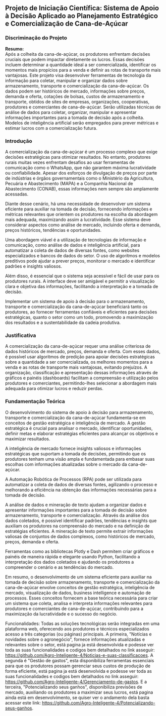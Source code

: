 ## Projeto de Iniciação Científica: Sistema de Apoio à Decisão Aplicado ao Planejamento Estratégico e Comercialização de Cana-de-Açúcar

### Discriminação do Projeto

**Resumo:**  
Após a colheita da cana-de-açúcar, os produtores enfrentam decisões cruciais que podem impactar diretamente os lucros. Essas decisões incluem determinar a quantidade ideal a ser comercializada, identificar os momentos mais propícios para a venda e definir as rotas de transporte mais vantajosas. Este projeto visa desenvolver ferramentas de tecnologia da informação para coletar, manipular e organizar dados sobre armazenamento, transporte e comercialização da cana-de-açúcar. Os dados podem ser históricos de mercado, informações sobre preços, demanda e oferta, cotações de bolsas, custos de armazenamento e transporte, obtidos de sites de empresas, organizações, cooperativas, produtores e comerciantes de cana-de-açúcar. Serão utilizadas técnicas de análise de dados para coletar, organizar, manipular e apresentar informações importantes para a tomada de decisão após a colheita. Modelos de inteligência artificial serão empregados para prever métricas e estimar lucros com a comercialização futura.

### Introdução

A comercialização da cana-de-açúcar é um processo complexo que exige decisões estratégicas para otimizar resultados. No entanto, produtores rurais muitas vezes enfrentam desafios ao usar ferramentas de comunicação como o WhatsApp, que não garantem máxima lucratividade ou confiabilidade. Apesar dos esforços de divulgação de preços por parte de indústrias e órgãos governamentais como o Ministério da Agricultura, Pecuária e Abastecimento (MAPA) e a Companhia Nacional de Abastecimento (CONAB), essas informações nem sempre são amplamente acessadas.

Diante desse cenário, há uma necessidade de desenvolver um sistema eficiente para auxiliar na tomada de decisão, fornecendo informações e métricas relevantes que orientem os produtores na escolha da abordagem mais adequada, maximizando assim a lucratividade. Esse sistema deve considerar aspectos como análise de mercado, incluindo oferta e demanda, preços históricos, tendências e oportunidades.

Uma abordagem viável é a utilização de tecnologias de informação e comunicação, como análise de dados e inteligência artificial, para automatizar a coleta de dados de diversas fontes, como websites especializados e bancos de dados do setor. O uso de algoritmos e modelos preditivos pode ajudar a prever preços, monitorar o mercado e identificar padrões e insights valiosos.

Além disso, é essencial que o sistema seja acessível e fácil de usar para os produtores rurais. A interface deve ser amigável e permitir a visualização clara e objetiva das informações, facilitando a interpretação e a tomada de decisão.

Implementar um sistema de apoio à decisão para o armazenamento, transporte e comercialização da cana-de-açúcar beneficiará tanto os produtores, ao fornecer ferramentas confiáveis e eficientes para decisões estratégicas, quanto o setor como um todo, promovendo a maximização dos resultados e a sustentabilidade da cadeia produtiva.

### Justificativa

A comercialização da cana-de-açúcar requer uma análise criteriosa de dados históricos de mercado, preços, demanda e oferta. Com esses dados, é possível usar algoritmos de predição para apoiar decisões estratégicas sobre a quantidade a ser comercializada, os melhores momentos para a venda e as rotas de transporte mais vantajosas, evitando prejuízos. A organização, classificação e apresentação dessas informações através de gráficos e painéis (dashboards) facilitam a compreensão e utilização pelos produtores e comerciantes, permitindo-lhes selecionar a abordagem mais adequada para otimizar lucros e reduzir perdas.

### Fundamentação Teórica

O desenvolvimento do sistema de apoio à decisão para armazenamento, transporte e comercialização da cana-de-açúcar fundamenta-se em conceitos de gestão estratégica e inteligência de mercado. A gestão estratégica é crucial para analisar o mercado, identificar oportunidades, definir metas e elaborar estratégias eficientes para alcançar os objetivos e maximizar resultados.

A inteligência de mercado fornece insights valiosos e informações estratégicas que suportam a tomada de decisões, permitindo que os produtores tenham uma visão ampla e fundamentada para embasar suas escolhas com informações atualizadas sobre o mercado da cana-de-açúcar.

A Automação Robótica de Processos (RPA) pode ser utilizada para automatizar a coleta de dados de diversas fontes, agilizando o processo e melhorando a eficiência na obtenção das informações necessárias para a tomada de decisão.

A análise de dados e mineração de texto ajudam a organizar dados e apresentar informações importantes para a tomada de decisão sobre armazenamento, transporte e comercialização. Através da análise dos dados coletados, é possível identificar padrões, tendências e insights que auxiliam os produtores na compreensão do mercado e na definição de estratégias eficientes. A mineração de texto permite extrair informações valiosas de conjuntos de dados complexos, como históricos de mercado, preços, demanda e oferta.

Ferramentas como as bibliotecas Plotly e Dash permitem criar gráficos e painéis de maneira rápida e elegante usando Python, facilitando a interpretação dos dados coletados e ajudando os produtores a compreender o cenário e as tendências do mercado.

Em resumo, o desenvolvimento de um sistema eficiente para auxiliar na tomada de decisão sobre armazenamento, transporte e comercialização da cana-de-açúcar envolve conceitos de gestão estratégica, inteligência de mercado, visualização de dados, business intelligence e automação de processos. Esses conceitos fornecem a base teórica necessária para criar um sistema que coleta, analisa e interpreta informações relevantes para produtores e comerciantes de cana-de-açúcar, contribuindo para a maximização da lucratividade e o sucesso do negócio.

Funcionalidades: 
Todas as soluções tecnológicas serão integradas em uma plataforma web, oferecendo aos produtores e técnicos especializados acesso a três categorias (ou páginas) principais. A primeira, "Notícias e novidades sobre o agronegócio", fornece informações atualizadas e relevantes sobre o setor, está pagina ja está desenvolvida e podesse ver toda as suas funcionalidades e codigos bem detalhados no link asseguir: https://github.com/Agro-Inteligente-4/Noticias-e-suas-classificacoes. A segunda é "Gestão de gastos", esta disponibiliza ferramentas essenciais para que os produtores possam gerenciar seus custos de produção de forma eficiente,  está pagina ja está desenvolvida e podesse ver toda as suas funcionalidades e codigos bem detalhados no link asseguir: https://github.com/Agro-Inteligente-4/Gerenciamento-de-gastos. E a terceira, "Potencializando seus ganhos", disponibiliza previsões de mercado, auxiliando os produtores a maximizar seus lucros, está pagina ainda está em desenvolvimento, se quiser ver o andamento dela basta acessar este link: https://github.com/Agro-Inteligente-4/Potencializando-seus-ganhos.

